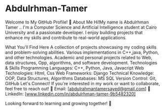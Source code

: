 # Abdulrhman-Tamer
Welcome to My GitHub Profile! 👋
About Me
Hi!My name is Abdulrhman Tamer .. I'm a Computer Science and Artificial Intelligence student at Cairo University and a passionate developer. I enjoy building projects that enhance my skills and contribute to real-world applications.

What You'll Find Here
A collection of projects showcasing my coding skills and problem-solving abilities.
Various implementations in C++,java, Python, and other technologies.
Academic and personal projects related to Web, data structures, Opp, algorithms, and software development.
Technologies & Skills
Programming Languages: C++, Python, Java, Javacript
Web Technologies: Html, Css
Web Frameworks: Django
Technical Knowledge: OOP, Data Structures, Algorithms
Databases: MS SQL
Version Control: Git, GitHub
Let's Connect!
If you're interested in my work or want to collaborate, feel free to reach out!
📧 Email: [abdulrahmantamersayed@gmail.com]
💼 LinkedIn: [www.linkedin.com/in/abdulrhman-tamer-9b5482320]

Looking forward to learning and growing together! 🚀
